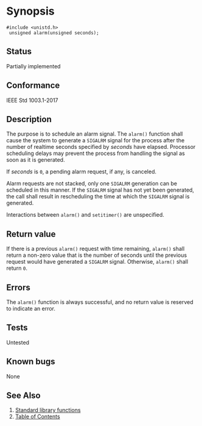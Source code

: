 # Synopsis 
`#include <unistd.h>`</br>
` unsigned alarm(unsigned seconds);`</br>

## Status
Partially implemented
## Conformance
IEEE Std 1003.1-2017
## Description


The purpose is to schedule an alarm signal. The `alarm()` function shall cause the system to generate a `SIGALRM` signal for the process after the number of realtime
seconds specified by _seconds_ have elapsed. Processor scheduling delays may prevent the process from handling the signal as
soon as it is generated.

If _seconds_ is `0`, a pending alarm request, if any, is canceled.

Alarm requests are not stacked, only one `SIGALRM` generation can be scheduled in this manner. If the `SIGALRM` signal has not yet
been generated, the call shall result in rescheduling the time at which the `SIGALRM` signal is generated.

Interactions between `alarm()` and `setitimer()` are unspecified. 


## Return value

If there is a previous `alarm()` request with time remaining, `alarm()` shall return a non-zero value that is the number of seconds until the previous request would have generated a `SIGALRM` signal. Otherwise, `alarm()` shall return `0`.

## Errors


The `alarm()` function is always successful, and no return value is reserved to indicate an error.


## Tests

Untested

## Known bugs

None

## See Also 
1. [Standard library functions](../README.md)
2. [Table of Contents](../../../README.md)
